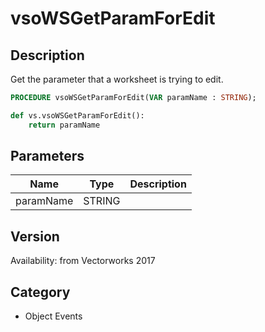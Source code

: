 # vsoWSGetParamForEdit

## Description
Get the parameter that a worksheet is trying to edit.

```pascal
PROCEDURE vsoWSGetParamForEdit(VAR paramName : STRING);
```

```python
def vs.vsoWSGetParamForEdit():
    return paramName
```

## Parameters
|Name|Type|Description|
|---|---|---|
|paramName|STRING|   |

## Version
Availability: from Vectorworks 2017

## Category
* Object Events

